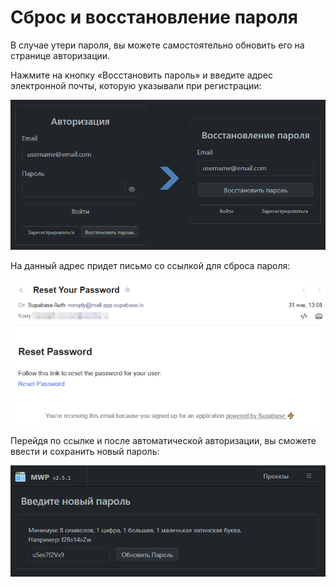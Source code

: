 # Сброс и восстановление пароля

В случае утери пароля, вы можете самостоятельно обновить его на странице авторизации.

Нажмите на кнопку «Восстановить пароль» и введите адрес электронной почты, которую указывали при регистрации: 

![Восстановление пароля](./images/password_restore.png)

На данный адрес придет письмо со ссылкой для сброса пароля:

![Письмо для сброса пароля](./images/password_email.png)

Перейдя по ссылке и после автоматической авторизации, вы сможете ввести и сохранить новый пароль:

![Новый пароль](./images/password_newpassword.png)

